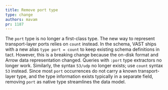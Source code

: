 ```yaml
---
title: Remove port type
type: change
authors: mavam
pr: 1187
---
```


The `port` type is no longer a first-class type. The new way to represent
transport-layer ports relies on `count` instead. In the schema, VAST ships with
a new alias `type port = count` to keep existing schema definitions in tact.
However, this is a breaking change because the on-disk format and Arrow data
representation changed. Queries with `:port` type extractors no longer work.
Similarly, the syntax `53/udp` no longer exists; use `count` syntax `53`
instead. Since most `port` occurrences do not carry a known transport-layer
type, and the type information exists typically in a separate field, removing
`port` as native type streamlines the data model.
